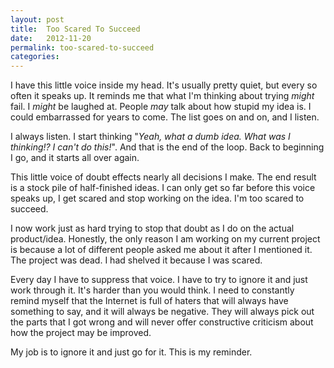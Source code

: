 ```yaml
---
layout: post
title:  Too Scared To Succeed
date:   2012-11-20
permalink: too-scared-to-succeed
categories:
---
```


I have this little voice inside my head. It's usually pretty quiet, but every so often it speaks up. It reminds me that what I'm thinking about trying *might* fail. I *might* be laughed at. People *may* talk about how stupid my idea is. I could embarrassed for years to come. The list goes on and on, and I listen.

I always listen. I start thinking "*Yeah, what a dumb idea. What was I thinking!? I can't do this!*". And that is the end of the loop. Back to beginning I go, and it starts all over again.

This little voice of doubt effects nearly all decisions I make. The end result is a stock pile of half-finished ideas. I can only get so far before this voice speaks up, I get scared and stop working on the idea. I'm too scared to succeed.

I now work just as hard trying to stop that doubt as I do on the actual product/idea. Honestly, the only reason I am working on my current project is because a lot of different people asked me about it after I mentioned it. The project was dead. I had shelved it because I was scared.

Every day I have to suppress that voice. I have to try to ignore it and just work through it. It's harder than you would think. I need to constantly remind myself that the Internet is full of haters that will always have something to say, and it will always be negative. They will always pick out the parts that I got wrong and will never offer constructive criticism about how the project may be improved.

My job is to ignore it and just go for it. This is my reminder.
